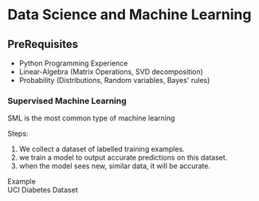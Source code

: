 # Data Science and Machine Learning

## PreRequisites

- Python Programming Experience
- Linear-Algebra (Matrix Operations, SVD decomposition)
- Probability (Distributions, Random variables, Bayes' rules)

### Supervised Machine Learning
 SML is the most common type of machine learning

Steps:
1. We collect a dataset of labelled training examples.
1. we train a model to output accurate predictions on this dataset.
1. when the model sees new, similar data, it will be accurate.

Example 
<br>
UCI Diabetes Dataset
